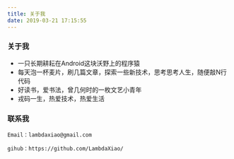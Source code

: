 ```yaml
---
title: 关于我
date: 2019-03-21 17:15:55
---
```





### 关于我

- 一只长期耕耘在Android这块沃野上的程序猿
- 每天泡一杯麦片，刷几篇文章，探索一些新技术，思考思考人生，随便敲N行代码
- 好读书，爱书法，曾几何时的一枚文艺小青年
- 戎码一生，热爱技术，热爱生活

### 联系我

    Email：lambdaxiao@gmail.com

    gihub：https://github.com/LambdaXiao/


